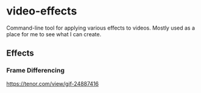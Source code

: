 # video-effects

Command-line tool for applying various effects to videos.
Mostly used as a place for me to see what I can create.

## Effects

### Frame Differencing

https://tenor.com/view/gif-24887416